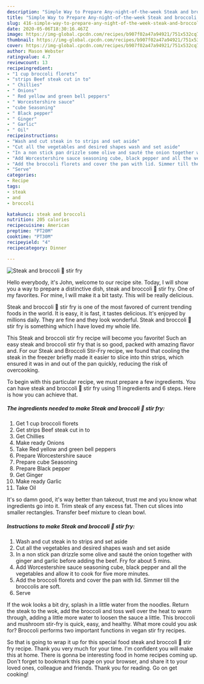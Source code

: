 ```yaml
---
description: "Simple Way to Prepare Any-night-of-the-week Steak and broccoli 🥦 stir fry"
title: "Simple Way to Prepare Any-night-of-the-week Steak and broccoli 🥦 stir fry"
slug: 416-simple-way-to-prepare-any-night-of-the-week-steak-and-broccoli-stir-fry
date: 2020-05-06T18:30:16.467Z
image: https://img-global.cpcdn.com/recipes/b907f02a47a94921/751x532cq70/steak-and-broccoli-🥦-stir-fry-recipe-main-photo.jpg
thumbnail: https://img-global.cpcdn.com/recipes/b907f02a47a94921/751x532cq70/steak-and-broccoli-🥦-stir-fry-recipe-main-photo.jpg
cover: https://img-global.cpcdn.com/recipes/b907f02a47a94921/751x532cq70/steak-and-broccoli-🥦-stir-fry-recipe-main-photo.jpg
author: Mason Webster
ratingvalue: 4.7
reviewcount: 13
recipeingredient:
- "1 cup broccoli florets"
- "strips Beef steak cut in to"
- " Chillies"
- " Onions"
- " Red yellow and green bell peppers"
- " Worcestershire sauce"
- "cube Seasoning"
- " Black pepper"
- " Ginger"
- " Garlic"
- " Oil"
recipeinstructions:
- "Wash and cut steak in to strips and set aside"
- "Cut all the vegetables and desired shapes wash and set aside"
- "In a non stick pan drizzle some olive and sauté the onion together with ginger and garlic before adding the beef. Fry for about 5 mins."
- "Add Worcestershire sauce seasoning cube, black pepper and all the vegetables and allow it to cook for five more minutes."
- "Add the broccoli florets and cover the pan with lid. Simmer till the broccolis are soft."
- "Serve"
categories:
- Recipe
tags:
- steak
- and
- broccoli

katakunci: steak and broccoli 
nutrition: 205 calories
recipecuisine: American
preptime: "PT20M"
cooktime: "PT30M"
recipeyield: "4"
recipecategory: Dinner

---
```



![Steak and broccoli 🥦 stir fry](https://img-global.cpcdn.com/recipes/b907f02a47a94921/751x532cq70/steak-and-broccoli-🥦-stir-fry-recipe-main-photo.jpg)

Hello everybody, it's John, welcome to our recipe site. Today, I will show you a way to prepare a distinctive dish, steak and broccoli 🥦 stir fry. One of my favorites. For mine, I will make it a bit tasty. This will be really delicious.

Steak and broccoli 🥦 stir fry is one of the most favored of current trending foods in the world. It is easy, it is fast, it tastes delicious. It's enjoyed by millions daily. They are fine and they look wonderful. Steak and broccoli 🥦 stir fry is something which I have loved my whole life.

This Steak and broccoli stir fry recipe will become you favorite! Such an easy steak and broccoli stir fry that is so good, packed with amazing flavor and. For our Steak and Broccoli Stir-Fry recipe, we found that cooling the steak in the freezer briefly made it easier to slice into thin strips, which ensured it was in and out of the pan quickly, reducing the risk of overcooking.


To begin with this particular recipe, we must prepare a few ingredients. You can have steak and broccoli 🥦 stir fry using 11 ingredients and 6 steps. Here is how you can achieve that.

<!--inarticleads1-->

##### The ingredients needed to make Steak and broccoli 🥦 stir fry:

1. Get 1 cup broccoli florets
1. Get strips Beef steak cut in to
1. Get  Chillies
1. Make ready  Onions
1. Take  Red yellow and green bell peppers
1. Prepare  Worcestershire sauce
1. Prepare cube Seasoning
1. Prepare  Black pepper
1. Get  Ginger
1. Make ready  Garlic
1. Take  Oil


It&#39;s so damn good, it&#39;s way better than takeout, trust me and you know what ingredients go into it. Trim steak of any excess fat. Then cut slices into smaller rectangles. Transfer beef mixture to clean bowl. 

<!--inarticleads2-->

##### Instructions to make Steak and broccoli 🥦 stir fry:

1. Wash and cut steak in to strips and set aside
1. Cut all the vegetables and desired shapes wash and set aside
1. In a non stick pan drizzle some olive and sauté the onion together with ginger and garlic before adding the beef. Fry for about 5 mins.
1. Add Worcestershire sauce seasoning cube, black pepper and all the vegetables and allow it to cook for five more minutes.
1. Add the broccoli florets and cover the pan with lid. Simmer till the broccolis are soft.
1. Serve


If the wok looks a bit dry, splash in a little water from the noodles. Return the steak to the wok, add the broccoli and toss well over the heat to warm through, adding a little more water to loosen the sauce a little. This broccoli and mushroom stir-fry is quick, easy, and healthy. What more could you ask for? Broccoli performs two important functions in vegan stir fry recipes. 

So that is going to wrap it up for this special food steak and broccoli 🥦 stir fry recipe. Thank you very much for your time. I'm confident you will make this at home. There is gonna be interesting food in home recipes coming up. Don't forget to bookmark this page on your browser, and share it to your loved ones, colleague and friends. Thank you for reading. Go on get cooking!
